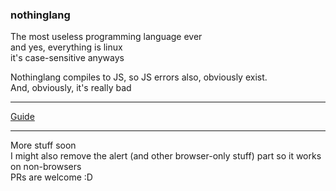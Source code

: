 ### nothinglang
The most useless programming language ever  
and yes, everything is linux  
it's case-sensitive anyways  

Nothinglang compiles to JS, so JS errors also, obviously exist.  
And, obviously, it's really bad
___
[Guide](guide.md)
___
More stuff soon  
I might also remove the alert (and other browser-only stuff) part so it works on non-browsers  
PRs are welcome :D
